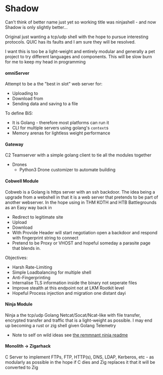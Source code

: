 # Shadow

Can't think of better name just yet so working title was ninjashell - and now Shadow is only slightly better...

Original just wanting a tcp/udp shell with the hope to pursue interesting protocols. QUIC has its faults and I am sure they will be resolved.

I want this is too be a light-weight and entirely modular and generally a pet project to try different languages and components. This will be slow burn for me to keep my head in programming 

#### omniServer

Attempt to be a the "best in slot" web server for:
- Uploading to
- Download from
- Sending data and saving to a file

To define BiS:
- It is Golang - therefore most platforms can run it 
- CLI for multiple servers using golang's `context`s
- Memory arenas for lightless weight performance





#### Gateway 

C2 Teamserver with a simple golang client to tie all the modules together

- Drones
    - Python3 Drone customizer to automate building

#### Cobwell Module


Cobweb is a Golang is https server with an ssh backdoor. The idea being a upgrade from a webshell in that it is a web server that pretends to be part of another webserver. In the hope using in THM KOTH and HTB Battlegrounds as an Easy way back in
- Redirect to legitimate site
- Upload
- Download
- With Provide Header will start negotiation open a backdoor and respond with fingerprint string to connect
- Pretend to be Proxy or VHOST and hopeful someday a parasite page that blends in.

Objectives:
- Harsh Rate-Limiting
- Simple Loadbalancing for multiple shell
- Anti-Fingerprinting
- Internalise TLS information inside the binary not seperate files
- Improve stealth at this endpoint not at LKM Rootkit level
- Hopeful Process injection and migration one distant dayi

####  Ninja Module

Ninja a the tcp/udp  Golang Netcat/Socat/Ncat-like with file transfer, encrypted transfer and traffic that is a light-weight as possible. I may end up becoming a rust or zig shell given Golang Telemetry

- Note to self on wild ideas see [the remmnant ninja readme](ninja/NINJA-README.md)

#### Monolith -> Zigarhack 

C Server to implement FTPs, FTP, HTTP(s), DNS, LDAP, Kerberos, etc - as modularly as possible in the hope if C dies and Zig replaces it that it will be converted to Zig 
